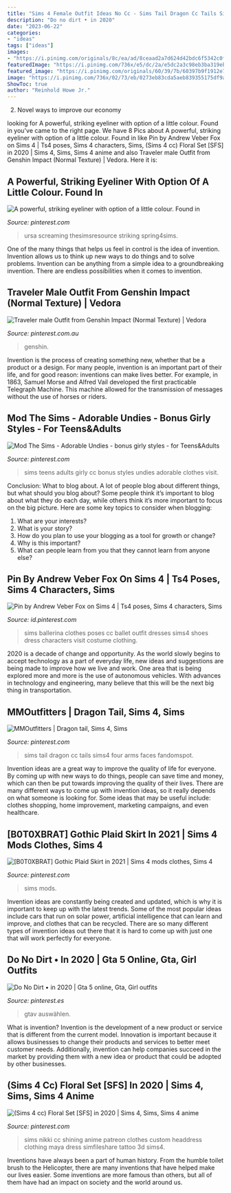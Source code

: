 ```yaml
---
title: "Sims 4 Female Outfit Ideas No Cc - Sims Tail Dragon Cc Tails Sims4 Four Arms Faces Fandomspot"
description: "Do no dirt • in 2020"
date: "2023-06-22"
categories:
- "ideas"
tags: ["ideas"]
images:
- "https://i.pinimg.com/originals/8c/ea/ad/8ceaad2a7d624d42bdc6f5342c0f419c.jpg"
featuredImage: "https://i.pinimg.com/736x/e5/dc/2a/e5dc2a3c98eb3ba319eb650f512f841c.jpg"
featured_image: "https://i.pinimg.com/originals/60/39/7b/60397b9f1912e7a97cc1d5d4c9ea4825.png"
image: "https://i.pinimg.com/736x/02/73/eb/0273eb83cda5aeb839355175df9af226.jpg"
ShowToc: true
author: "Reinhold Howe Jr."
---
```



2. Novel ways to improve our economy

	

		
looking for A powerful, striking eyeliner with option of a little colour. Found in you've came to the right page. We have 8 Pics about A powerful, striking eyeliner with option of a little colour. Found in like Pin by Andrew Veber Fox on Sims 4 | Ts4 poses, Sims 4 characters, Sims, (Sims 4 cc) Floral Set [SFS] in 2020 | Sims 4, Sims, Sims 4 anime and also Traveler male Outfit from Genshin Impact (Normal Texture) | Vedora. Here it is:
		
    
## A Powerful, Striking Eyeliner With Option Of A Little Colour. Found In

<img loading=lazy src="https://i.pinimg.com/736x/e5/dc/2a/e5dc2a3c98eb3ba319eb650f512f841c.jpg" onerror="this.onerror=null;this.src='https://tse2.mm.bing.net/th?id=OIP.qyEehawDxDuYZfrBH5xP5AHaFj&amp;pid=15.1';" alt="A powerful, striking eyeliner with option of a little colour. Found in">

_Source: pinterest.com_

>ursa screaming thesimsresource striking spring4sims. 

	

One of the many things that helps us feel in control is the idea of invention. Invention allows us to think up new ways to do things and to solve problems. Invention can be anything from a simple idea to a groundbreaking invention. There are endless possibilities when it comes to invention. 

    
## Traveler Male Outfit From Genshin Impact (Normal Texture) | Vedora

<img loading=lazy src="https://i.pinimg.com/736x/14/0c/ac/140cacf6a4088a1ebdf00a9ab3d2be08.jpg" onerror="this.onerror=null;this.src='https://tse4.mm.bing.net/th?id=OIP.VNljjH3oZiR7JU8DjKmMjwHaD6&amp;pid=15.1';" alt="Traveler male Outfit from Genshin Impact (Normal Texture) | Vedora">

_Source: pinterest.com.au_

>genshin. 

	

Invention is the process of creating something new, whether that be a product or a design. For many people, invention is an important part of their life, and for good reason: inventions can make lives better. For example, in 1863, Samuel Morse and Alfred Vail developed the first practicable Telegraph Machine. This machine allowed for the transmission of messages without the use of horses or riders.

    
## Mod The Sims - Adorable Undies - Bonus Girly Styles - For Teens&amp;Adults

<img loading=lazy src="https://i.pinimg.com/736x/bb/f0/26/bbf02655aab28f937571e091ec3e9295--girly-sims-.jpg" onerror="this.onerror=null;this.src='https://tse1.mm.bing.net/th?id=OIP.hpBmA52IXwlgejrPs8FtzgHaLW&amp;pid=15.1';" alt="Mod The Sims - Adorable Undies - bonus girly styles - for Teens&amp;Adults">

_Source: pinterest.com_

>sims teens adults girly cc bonus styles undies adorable clothes visit. 

	

Conclusion: What to blog about.
A lot of people blog about different things, but what should you blog about? Some people think it’s important to blog about what they do each day, while others think it’s more important to focus on the big picture. Here are some key topics to consider when blogging:
1. What are your interests? 
2. What is your story? 
3. How do you plan to use your blogging as a tool for growth or change? 
4. Why is this important? 
5. What can people learn from you that they cannot learn from anyone else?

    
## Pin By Andrew Veber Fox On Sims 4 | Ts4 Poses, Sims 4 Characters, Sims

<img loading=lazy src="https://i.pinimg.com/736x/b1/75/9e/b1759e96585d3837925aeae8306a0232.jpg" onerror="this.onerror=null;this.src='https://tse4.mm.bing.net/th?id=OIP.v1E-I_G8apfG-gRU55zUUQHaM3&amp;pid=15.1';" alt="Pin by Andrew Veber Fox on Sims 4 | Ts4 poses, Sims 4 characters, Sims">

_Source: id.pinterest.com_

>sims ballerina clothes poses cc ballet outfit dresses sims4 shoes dress characters visit costume clothing. 

	

2020 is a decade of change and opportunity. As the world slowly begins to accept technology as a part of everyday life, new ideas and suggestions are being made to improve how we live and work. One area that is being explored more and more is the use of autonomous vehicles. With advances in technology and engineering, many believe that this will be the next big thing in transportation.

    
## MMOutfitters | Dragon Tail, Sims 4, Sims

<img loading=lazy src="https://i.pinimg.com/736x/02/73/eb/0273eb83cda5aeb839355175df9af226.jpg" onerror="this.onerror=null;this.src='https://tse1.mm.bing.net/th?id=OIP.iKtTvxjePZxhfnW5uyceMgHaHa&amp;pid=15.1';" alt="MMOutfitters | Dragon tail, Sims 4, Sims">

_Source: pinterest.com_

>sims tail dragon cc tails sims4 four arms faces fandomspot. 

	

Invention ideas are a great way to improve the quality of life for everyone. By coming up with new ways to do things, people can save time and money, which can then be put towards improving the quality of their lives. There are many different ways to come up with invention ideas, so it really depends on what someone is looking for. Some ideas that may be useful include: clothes shopping, home improvement, marketing campaigns, and even healthcare.

    
## [B0T0XBRAT] Gothic Plaid Skirt In 2021 | Sims 4 Mods Clothes, Sims 4

<img loading=lazy src="https://i.pinimg.com/736x/21/36/fa/2136fab29d7182a170873501cc30353a.jpg" onerror="this.onerror=null;this.src='https://tse4.mm.bing.net/th?id=OIP.IK5RhQbYkCdh-B4tYJV9mAHaFj&amp;pid=15.1';" alt="[B0T0XBRAT] Gothic Plaid Skirt in 2021 | Sims 4 mods clothes, Sims 4">

_Source: pinterest.com_

>sims mods. 

	

Invention ideas are constantly being created and updated, which is why it is important to keep up with the latest trends. Some of the most popular ideas include cars that run on solar power, artificial intelligence that can learn and improve, and clothes that can be recycled. There are so many different types of invention ideas out there that it is hard to come up with just one that will work perfectly for everyone.

    
## Do No Dirt • In 2020 | Gta 5 Online, Gta, Girl Outfits

<img loading=lazy src="https://i.pinimg.com/originals/8c/ea/ad/8ceaad2a7d624d42bdc6f5342c0f419c.jpg" onerror="this.onerror=null;this.src='https://tse4.mm.bing.net/th?id=OIP.ufd_xmy2DNTrH7MR5P1AjgHaHa&amp;pid=15.1';" alt="Do No Dirt • in 2020 | Gta 5 online, Gta, Girl outfits">

_Source: pinterest.es_

>gtav auswählen. 

	

What is invention?
Invention is the development of a new product or service that is different from the current model. Innovation is important because it allows businesses to change their products and services to better meet customer needs. Additionally, invention can help companies succeed in the market by providing them with a new idea or product that could be adopted by other businesses.

    
## (Sims 4 Cc) Floral Set [SFS] In 2020 | Sims 4, Sims, Sims 4 Anime

<img loading=lazy src="https://i.pinimg.com/originals/60/39/7b/60397b9f1912e7a97cc1d5d4c9ea4825.png" onerror="this.onerror=null;this.src='https://tse2.mm.bing.net/th?id=OIP.baFJInXlx8EQXi3Y4uoOQgHaO0&amp;pid=15.1';" alt="(Sims 4 cc) Floral Set [SFS] in 2020 | Sims 4, Sims, Sims 4 anime">

_Source: pinterest.com_

>sims nikki cc shining anime patreon clothes custom headdress clothing maya dress simfileshare tattoo 3d sims4. 

	

Inventions have always been a part of human history. From the humble toilet brush to the Helicopter, there are many inventions that have helped make our lives easier. Some inventions are more famous than others, but all of them have had an impact on society and the world around us.

